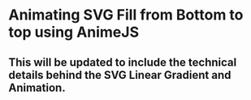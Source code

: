 # Animating SVG Fill from Bottom to top using AnimeJS
## This will be updated to include the technical details behind the SVG Linear Gradient and Animation.
